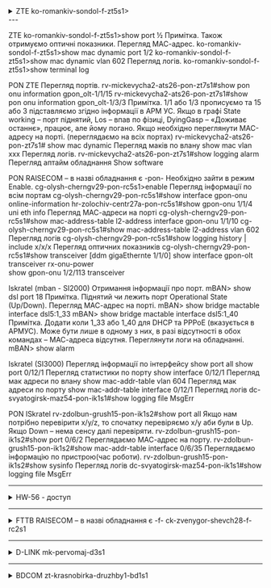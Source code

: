 
<details>
  <summary> ZTE ko-romankiv-sondol-f-zt5s1>  </summary>

| Command                                       |               | Notes     |      |
| :--------                                     | :--------     | :-------- | :--- |
| enable
|                              | Стан інтерфейсів   ||
| show port ||  + оптичні показники||
|                              | МАС-адреси         ||
| show mac dynamic port 1/2                         || Перегляд МАС-адреси по порту ||
| show mac dynamic vlan 602                         || Перегляд МАС-адреси по vlan  ||
|                              | логи               ||
| show terminal log 

</details>
---


ZTE 
ko-romankiv-sondol-f-zt5s1>show port ½ 
Примітка. Також отримуємо оптичні показники. 
Перегляд МАС-адрес. 
ko-romankiv-sondol-f-zt5s1>show mac dynamic port 1/2 
ko-romankiv-sondol-f-zt5s1>show mac dynamic vlan 602 
Перегляд логів. 
ko-romankiv-sondol-f-zt5s1>show terminal log 

 

PON ZTE 
Перегляд портів. 
rv-mickevycha2-ats26-pon-zt7s1#show pon onu information gpon_olt-1/1/15 
rv-mickevycha2-ats26-pon-zt7s1#show pon onu information gpon_olt-1/3/3 
	Примітка. 1/1 або 1/3 прописуємо та 15 або 3 підставляємо згідно інформації в АРМ УС. 
		Якщо в графі State working – порт піднятий, Los – впав по фізиці, DyingGasp – «Доживає останнє», працює, але йому погано. 
Якщо необхідно переглянути МАС-адресу на порті. (переглядаємо на всіх портах) 
rv-mickevycha2-ats26-pon-zt7s1# show mac dynamic 
Перегляд маків по влану
show mac vlan xxx
Перегляд логів. 
rv-mickevycha2-ats26-pon-zt7s1#show logging alarm 
Перегляд аптайм обладнання
Show software 

PON RAISECOM – в назві обладнання є -pon- 
Необхідно зайти в режим Enable. 
cg-olysh-cherngv29-pon-rc5s1>enable 
Перегляд інформації по всім портам 
cg-olysh-cherngv29-pon-rc5s1#show interface gpon-onu online-information 
hr-zolochiv-centr27a-pon-rc5s1#show gpon-onu 1/1/4 uni eth info 
Перегляд МАС-адреси на порті 
cg-olysh-cherngv29-pon-rc5s1#show mac-address-table l2-address interface gpon-onu 1/1/10 
cg-olysh-cherngv29-pon-rc5s1#show mac-address-table l2-address vlan 602 
Перегляд логів 
cg-olysh-cherngv29-pon-rc5s1#show logging history | include x/x/x 
Перегляд оптичних показників 
cg-olysh-cherngv29-pon-rc5s1#show transceiver [ddm gigaEthernte 1/1/0] 
show interface gpon-olt transceiver rx-onu-power  
show gpon-onu 1/2/113 transceiver 

Iskratel (mban - SI2000)
Отримання інформації про порт. 
mBAN> show dsl port 18 
Примітка. Піднятий чи лежить порт Operational State (Up/Down). 
Перегляд МАС-адрес на порті. 
mBAN> show bridge mactable interface dsl5:1_33 
mBAN> show bridge mactable interface dsl5:1_40 
Примітка. Додати коли 1_33 або 1_40 для DHCP та PPPoE (вказується в АРМУС). Може бути лише в одному з них, в разі відсутності в обох командах – МАС-адреса відсутня. 
Переглянути логи на обладнанні. 
mBAN> show alarm 


Iskratel (SI3000)
Перегляд інформації по інтерфейсу
show port all
show port 0/12/1
Перегляд статистики по порту
show interface 0/12/1
Перегляд мак адреси по влану
show mac-addr-table vlan 604
Перегляд мак адреси по порту
show mac-addr-table interface 0/12/1
Перегляд логів 
dc-svyatogirsk-maz54-pon-ik1s1#show logging file MsgErr 

PON ISkratel 
rv-zdolbun-grush15-pon-ik1s2#show port all 
Якщо нам потрібно перевірити х/y/z, то спочатку перевіряємо x/y аби були в Up. Якщо Down – нема сенсу далі перевіряти. 
rv-zdolbun-grush15-pon-ik1s2#show port 0/6/2 
Переглядаємо МАС-адрес на порту. 
rv-zdolbun-grush15-pon-ik1s2#show mac-addr-table interface 0/6/35 
Переглядаємо інформацію по пристрою(час роботи). 
rv-zdolbun-grush15-pon-ik1s2#show sysinfo 
Перегляд логів
dc-svyatogirsk-maz54-pon-ik1s1#show logging file MsgErr 


---
<details>
  <summary> HW-56 - доступ </summary>

| Command                                       |               | Notes     |      |
| :--------                                     | :--------     | :-------- | :--- |
|||||
| display board 0/16 | | Переглянути стан інтерфейсу             |       
||перегляд МАС-адреси|||
|enable||||
|display mac-address port 0/11/1||||
|mac-address port 0/11/1 ont 11 || Відібрати по ONT ||
|display mac-address vlan 602 || Відібрати по vlan ||
||Перегляд логів|||
|display alarm history all |
|display alarm active all||||
	
</details>

--- 
<details>
  <summary>  FTTB RAISECOM – в назві обладнання є -f-  ck-zvenygor-shevch28-f-rc2s1 </summary>

| Command                                       |               | Notes     |      |
| :--------                                     | :--------     | :-------- | :--- |
|show interface brief ||Перегляд інформації по всіх портах. ||
||Перегляд МАС-адреси
|show mac-address dynamic gigaethernet 1/1/23  ||Перегляд МАС-адреси по порту ||
|show mac-address dynamic vlan 602             ||Перегляд МАС-адреси по vlan  ||
||Перегляд логів ||
|show logging history 
|show logging buffer 
|show logging buffer \| include 1/1/23 
|show alarm log \| include 1/18 
||Перегляд оптичних показників порту ||
| show transceiver ddm gigaethernet 1/1/28 
| show transceiver ddm alarm history ||Перегляд історії помилок оптичних показників ||

</details>

--- 
<details>
  <summary>  D-LINK mk-pervomaj-d3s1 </summary>

| Command                                       |               | Notes     |      |
| :--------                                     | :--------     | :-------- | :--- |
|                              | Стан інтерфейсів   ||
| show ports || 1000/full/none LinkDown ||
|                              | МАС-адреси         ||
| show fdb  port 2                ||Перегляд МАС-адреси по порту ||
| show fdb vlanid 604             ||Перегляд МАС-адреси по vlan  ||
|                              | логи               ||
| show log 
| show logging buffer 
| show logging buffer \| include 1/1/23 
| show alarm log \| include 1/18 
|                              | оптичні показникі  ||
| show ddm ports status 

</details>

--- 
<details>
  <summary>  BDCOM  zt-krasnobirka-druzhby1-bd1s1 </summary>

| Command                                       |               | Notes     |      |
| :--------                                     | :--------     | :-------- | :--- |
| enable
|                              | Стан інтерфейсів   ||
| show interface brief ||  ||
| show interface ePON 0/4:42
|                              | МАС-адреси         ||
| show mac address-table interface epoN 0/2:32        ||Перегляд МАС-адреси по порту ||
| show mac address-table vlan 604                     ||Перегляд МАС-адреси по vlan  ||
|                              | логи               ||
| show log 
| show logging
| show logging \| include EPON0/1:5
|                              | оптичні показникі  ||
|  

</details>
